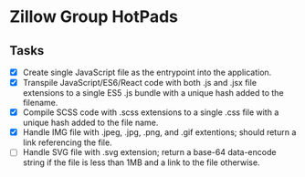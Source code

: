 # Zillow Group HotPads

## Tasks

- [x] Create single JavaScript file as the entrypoint into the application.
- [x] Transpile JavaScript/ES6/React code with both .js and .jsx file extensions to a single ES5 .js bundle with a unique hash added to the filename.
- [x] Compile SCSS code with .scss extensions to a single .css file with a unique hash added to the file name.
- [x] Handle IMG file with .jpeg, .jpg, .png, and .gif extentions; should return a link referencing the file.
- [ ] Handle SVG file with .svg extension; return a base-64 data-encode string if the file is less than 1MB and a link to the file otherwise. 